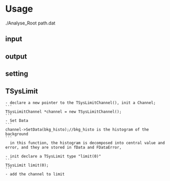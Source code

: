 # Usage

 ./Analyse_Root path.dat

## input 

## output

## setting

## TSysLimit
	- declare a new pointer to the TSysLimitChannel(), init a Channel;
	```
	TSysLimitChannel *channel = new TSysLimitChannel();
	```
	- Set Data
	```
	channel->SetData(bkg_histo);//bkg_histo is the histogram of the background
	```
	  in this function, the histogram is decomposed into central value and error, and they are stored in fData and FDataError,
      
	- init declare a TSysLimit type "limit(0)"
	```
	TSysLimit limit(0);
	```
	- add the channel to limit


